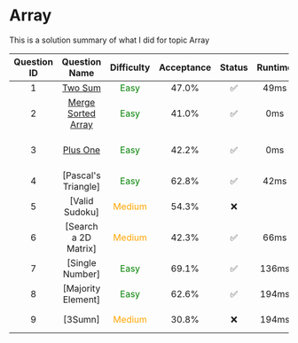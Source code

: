 # Array


This is a solution summary of what I did for topic Array 

Question ID | Question Name | Difficulty | Acceptance | Status | Runtime | Memory | Updated Runtime | Updated Memory
:---------: | :-----------: | :--------: | :--------: | :----: | :-----: | :----: | :-------------: | :------------:
1 | [Two Sum](https://github.com/Xinyi-Wang99/Leetcode_code/blob/main/String/twoSum.java) | <font color = green> Easy </font> | 47.0% | ✅ | 49ms  | 39MB | 3ms | 39.7MB
2 | [Merge Sorted Array](https://github.com/Xinyi-Wang99/Leetcode_code/blob/main/String/mergeSortedArray.java) | <font color = green> Easy </font> | 41.0% | ✅ | 0ms | 39MB | 0ms | 39.6MB
3 | [Plus One](https://github.com/Xinyi-Wang99/Leetcode_code/blob/main/Array/plusOne.java) | <font color = green> Easy </font> | 42.2% | ✅ | 0ms | 37.3MB | Basically same idea | No updated version
4 | [Pascal's Triangle] | <font color = green> Easy </font> | 62.8% | ✅ | 42ms | 13.9MB
5 | [Valid Sudoku] | <font color = orange> Medium </font> | 54.3% | :x: |  |  | | saw answer
6 | [Search a 2D Matrix] | <font color = orange> Medium </font> | 42.3% | ✅ | 66ms | 14.5MB | | saw answer
7 | [Single Number] | <font color = green> Easy </font> | 69.1% | ✅ | 136ms | 16.8MB | | saw answer
8 | [Majority Element] | <font color = green> Easy </font> | 62.6% | ✅ | 194ms | 15.4MB | | saw answer
9 | [3Sumn] | <font color = orange> Medium </font> | 30.8% | :x: | 194ms | 15.4MB | | saw answer